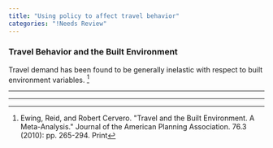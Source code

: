 ```yaml
---
title: "Using policy to affect travel behavior"
categories: "!Needs Review"
---
```


### Travel Behavior and the Built Environment

Travel demand has been found to be generally inelastic with respect to built environment variables. [^1]

------------------------------------------------------------------------

<references>

------------------------------------------------------------------------

[^1]: Ewing, Reid, and Robert Cervero. "Travel and the Built Environment. A Meta-Analysis." Journal of the American Planning Association. 76.3 (2010): pp. 265-294. Print

